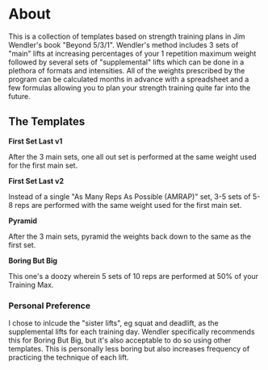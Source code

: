 # About

This is a collection of templates based on strength training plans in Jim Wendler's book "Beyond 5/3/1". Wendler's method includes 3 sets of "main" lifts at increasing percentages of your 1 repetition maximum weight followed by several sets of "supplemental" lifts which can be done in a plethora of formats and intensities. All of the weights prescribed by the program can be calculated months in advance with a spreadsheet and a few formulas allowing you to plan your strength training quite far into the future.

## The Templates

**First Set Last v1**

After the 3 main sets, one all out set is performed at the same weight used for the first main set.

**First Set Last v2**

Instead of a single "As Many Reps As Possible (AMRAP)" set, 3-5 sets of 5-8 reps are performed with the same weight used for the first main set.

**Pyramid**

After the 3 main sets, pyramid the weights back down to the same as the first set.

**Boring But Big**

This one's a doozy wherein 5 sets of 10 reps are performed at 50% of your Training Max.

### Personal Preference

I chose to inlcude the "sister lifts", eg squat and deadlift, as the supplemental lifts for each training day. Wendler specifically recommends this for Boring But Big, but it's also acceptable to do so using other templates. This is personally less boring but also increases frequency of practicing the technique of each lift.
